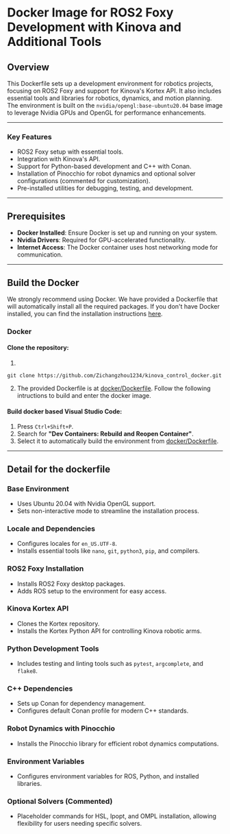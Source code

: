 # Docker Image for ROS2 Foxy Development with Kinova and Additional Tools

## Overview

This Dockerfile sets up a development environment for robotics projects, focusing on ROS2 Foxy and support for Kinova's Kortex API. It also includes essential tools and libraries for robotics, dynamics, and motion planning. The environment is built on the `nvidia/opengl:base-ubuntu20.04` base image to leverage Nvidia GPUs and OpenGL for performance enhancements.

---

### Key Features
- ROS2 Foxy setup with essential tools.
- Integration with Kinova's API.
- Support for Python-based development and C++ with Conan.
- Installation of Pinocchio for robot dynamics and optional solver configurations (commented for customization).
- Pre-installed utilities for debugging, testing, and development.

---

## Prerequisites

- **Docker Installed**: Ensure Docker is set up and running on your system.
- **Nvidia Drivers**: Required for GPU-accelerated functionality.
- **Internet Access**: The Docker container uses host networking mode for communication.

---


## Build the Docker

We strongly recommend using Docker. We have provided a Dockerfile that will automatically install all the required packages. If you don't have Docker installed, you can find the installation instructions [here](https://docs.docker.com/engine/install/ubuntu/#install-using-the-repository).

### Docker
#### Clone the repository:
1. 
```shell
git clone https://github.com/Zichangzhou1234/kinova_control_docker.git
```
2. The provided Dockerfile is at [docker/Dockerfile](../docker/Dockerfile). 
Follow the following intructions to build and enter the docker image.

#### Build docker based Visual Studio Code:
1. Press `Ctrl+Shift+P`.
2. Search for **"Dev Containers: Rebuild and Reopen Container"**.
3. Select it to automatically build the environment from [docker/Dockerfile](docker/Dockerfile).

<!-- ### HSL
You should complete HSL steps BEFORE you build the docker image otherwise you will have error.

We have selected [HSL](https://www.hsl.rl.ac.uk/) to solve large linear systems in the nonlinear optimization problem. 
Please follow the instructions below to complete the installation.
Note that this is ONLY for SINGLE PRECISION version!!!
1. Go to [HSL MA57](https://www.hsl.rl.ac.uk/catalogue/hsl_ma57.html) official website. Click `Code Download` and follow its instructions. After submitting the request, wait a few minute for email reply.
2. Download the code in the link that HSL provides you. The name of the zip file and the folder inside it is going to be `hsl_ma57` + its version number. 
3. Extract the code and rename the folder as `hsl_ma57`. Compress the folder again and rename the zip file as `hsl_ma57.zip` (just make sure both of them are named as `hsl_ma57` by removing the version number).
4. Note: This zip file will later be 'unziped' and built inside the docker container. -->

---

## Detail for the dockerfile

### Base Environment
- Uses Ubuntu 20.04 with Nvidia OpenGL support.
- Sets non-interactive mode to streamline the installation process.

### Locale and Dependencies
- Configures locales for `en_US.UTF-8`.
- Installs essential tools like `nano`, `git`, `python3`, `pip`, and compilers.

### ROS2 Foxy Installation
- Installs ROS2 Foxy desktop packages.
- Adds ROS setup to the environment for easy access.

### Kinova Kortex API
- Clones the Kortex repository.
- Installs the Kortex Python API for controlling Kinova robotic arms.

### Python Development Tools
- Includes testing and linting tools such as `pytest`, `argcomplete`, and `flake8`.

### C++ Dependencies
- Sets up Conan for dependency management.
- Configures default Conan profile for modern C++ standards.

### Robot Dynamics with Pinocchio
- Installs the Pinocchio library for efficient robot dynamics computations.

### Environment Variables
- Configures environment variables for ROS, Python, and installed libraries.

### Optional Solvers (Commented)
- Placeholder commands for HSL, Ipopt, and OMPL installation, allowing flexibility for users needing specific solvers.












